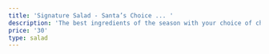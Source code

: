 ```yaml
---
title: 'Signature Salad - Santa’s Choice ... '
description: 'The best ingredients of the season with your choice of cheese and nuts. '
price: '30'
type: salad
---
```


